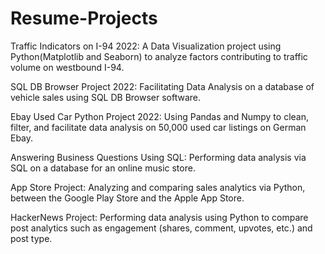 # Resume-Projects 

Traffic Indicators on I-94 2022: A Data Visualization project using Python(Matplotlib and Seaborn) to analyze factors contributing to traffic volume on westbound I-94.

SQL DB Browser Project 2022: Facilitating Data Analysis on a database of vehicle sales using SQL DB Browser software.

Ebay Used Car Python Project 2022: Using Pandas and Numpy to clean, filter, and facilitate data analysis on 50,000 used car listings on German Ebay.

Answering Business Questions Using SQL: Performing data analysis via SQL on a database for an online music store.

App Store Project: Analyzing and comparing sales analytics via Python, between the Google Play Store and the Apple App Store.

HackerNews Project: Performing data analysis using Python to compare post analytics such as engagement (shares, comment, upvotes, etc.) and post type.
